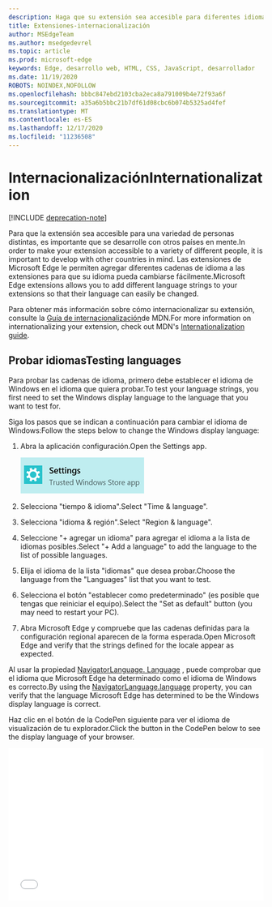 ```yaml
---
description: Haga que su extensión sea accesible para diferentes idiomas y pruebe las cadenas de idioma con la guía de internacionalización.
title: Extensiones-internacionalización
author: MSEdgeTeam
ms.author: msedgedevrel
ms.topic: article
ms.prod: microsoft-edge
keywords: Edge, desarrollo web, HTML, CSS, JavaScript, desarrollador
ms.date: 11/19/2020
ROBOTS: NOINDEX,NOFOLLOW
ms.openlocfilehash: bbbc847ebd2103cba2eca8a791009b4e72f93a6f
ms.sourcegitcommit: a35a6b5bbc21b7df61d08cbc6b074b5325ad4fef
ms.translationtype: MT
ms.contentlocale: es-ES
ms.lasthandoff: 12/17/2020
ms.locfileid: "11236508"
---
```

# <span data-ttu-id="9042a-104">Internacionalización</span><span class="sxs-lookup"><span data-stu-id="9042a-104">Internationalization</span></span>  

[!INCLUDE [deprecation-note](../includes/deprecation-note.md)]  

<span data-ttu-id="9042a-105">Para que la extensión sea accesible para una variedad de personas distintas, es importante que se desarrolle con otros países en mente.</span><span class="sxs-lookup"><span data-stu-id="9042a-105">In order to make your extension accessible to a variety of different people, it is important to develop with other countries in mind.</span></span> <span data-ttu-id="9042a-106">Las extensiones de Microsoft Edge le permiten agregar diferentes cadenas de idioma a las extensiones para que su idioma pueda cambiarse fácilmente.</span><span class="sxs-lookup"><span data-stu-id="9042a-106">Microsoft Edge extensions allows you to add different language strings to your extensions so that their language can easily be changed.</span></span>

<span data-ttu-id="9042a-107">Para obtener más información sobre cómo internacionalizar su extensión, consulte la [Guía de internacionalización](https://developer.mozilla.org/Add-ons/WebExtensions/Internationalization)de MDN.</span><span class="sxs-lookup"><span data-stu-id="9042a-107">For more information on internationalizing your extension, check out MDN's [Internationalization guide](https://developer.mozilla.org/Add-ons/WebExtensions/Internationalization).</span></span>


## <span data-ttu-id="9042a-108">Probar idiomas</span><span class="sxs-lookup"><span data-stu-id="9042a-108">Testing languages</span></span>

<span data-ttu-id="9042a-109">Para probar las cadenas de idioma, primero debe establecer el idioma de Windows en el idioma que quiera probar.</span><span class="sxs-lookup"><span data-stu-id="9042a-109">To test your language strings, you first need to set the Windows display language to the language that you want to test for.</span></span>

<span data-ttu-id="9042a-110">Siga los pasos que se indican a continuación para cambiar el idioma de Windows:</span><span class="sxs-lookup"><span data-stu-id="9042a-110">Follow the steps below to change the Windows display language:</span></span>

1. <span data-ttu-id="9042a-111">Abra la aplicación configuración.</span><span class="sxs-lookup"><span data-stu-id="9042a-111">Open the Settings app.</span></span>

   ![aplicación de configuración](./../media/loc-settings.png)
2. <span data-ttu-id="9042a-113">Selecciona "tiempo & idioma".</span><span class="sxs-lookup"><span data-stu-id="9042a-113">Select "Time & language".</span></span>
3. <span data-ttu-id="9042a-114">Selecciona "idioma & región".</span><span class="sxs-lookup"><span data-stu-id="9042a-114">Select "Region & language".</span></span>
4. <span data-ttu-id="9042a-115">Seleccione "+ agregar un idioma" para agregar el idioma a la lista de idiomas posibles.</span><span class="sxs-lookup"><span data-stu-id="9042a-115">Select "+ Add a language" to add the language to the list of possible languages.</span></span>
5. <span data-ttu-id="9042a-116">Elija el idioma de la lista "idiomas" que desea probar.</span><span class="sxs-lookup"><span data-stu-id="9042a-116">Choose the language from the "Languages" list that you want to test.</span></span>
6. <span data-ttu-id="9042a-117">Selecciona el botón "establecer como predeterminado" (es posible que tengas que reiniciar el equipo).</span><span class="sxs-lookup"><span data-stu-id="9042a-117">Select the "Set as default" button (you may need to restart your PC).</span></span>
7. <span data-ttu-id="9042a-118">Abra Microsoft Edge y compruebe que las cadenas definidas para la configuración regional aparecen de la forma esperada.</span><span class="sxs-lookup"><span data-stu-id="9042a-118">Open Microsoft Edge and verify that the strings defined for the locale appear as expected.</span></span>

<span data-ttu-id="9042a-119">Al usar la propiedad [NavigatorLanguage. Language](https://developer.mozilla.org/docs/Web/API/NavigatorLanguage/language) , puede comprobar que el idioma que Microsoft Edge ha determinado como el idioma de Windows es correcto.</span><span class="sxs-lookup"><span data-stu-id="9042a-119">By using the [NavigatorLanguage.language](https://developer.mozilla.org/docs/Web/API/NavigatorLanguage/language) property, you can verify that the language Microsoft Edge has determined to be the Windows display language is correct.</span></span>

<span data-ttu-id="9042a-120">Haz clic en el botón de la CodePen siguiente para ver el idioma de visualización de tu explorador.</span><span class="sxs-lookup"><span data-stu-id="9042a-120">Click the button in the CodePen below to see the display language of your browser.</span></span>

<iframe height='300' scrolling='no' title='<span data-ttu-id="9042a-121">Obtener configuración regional</span><span class="sxs-lookup"><span data-stu-id="9042a-121">Get locale</span></span>' src='//codepen.io/MSEdgeDev/embed/VaRWwR/?height=300&theme-id=23761&default-tab=result&embed-version=2&editable=true' frameborder='no' allowtransparency='true' allowfullscreen='true' style='width: 100%;'><span data-ttu-id="9042a-122">Consulta la pluma <a href='https://codepen.io/MSEdgeDev/pen/VaRWwR/'> para obtener la configuración regional </a> de MSEdgeDev ( <a href='http://codepen.io/MSEdgeDev'> @MSEdgeDev </a> ) en <a href='http://codepen.io'> CodePen </a> .</span><span class="sxs-lookup"><span data-stu-id="9042a-122">See the Pen <a href='https://codepen.io/MSEdgeDev/pen/VaRWwR/'>Get locale</a>by MSEdgeDev (<a href='http://codepen.io/MSEdgeDev'>@MSEdgeDev</a>) on <a href='http://codepen.io'>CodePen</a>.</span></span>
</iframe>
